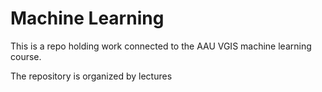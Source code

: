 # Machine Learning

This is a repo holding work connected to the AAU VGIS machine learning course.

The repository is organized by lectures
